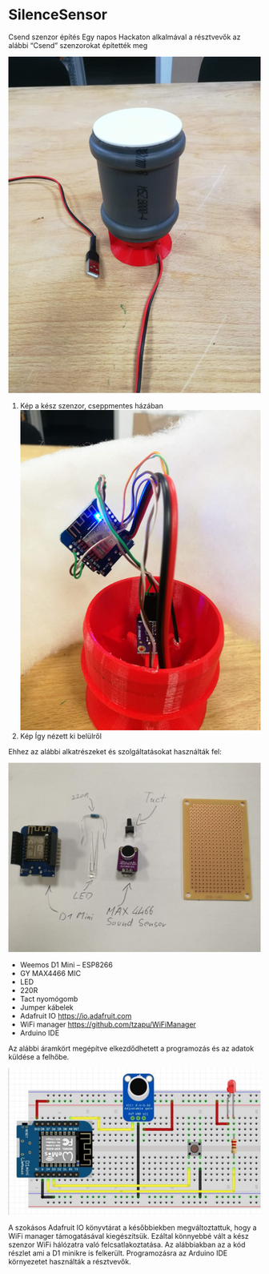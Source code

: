 # SilenceSensor
Csend szenzor építés
Egy napos Hackaton alkalmával a résztvevők az alábbi “Csend” szenzorokat építették meg
 
![alt text](https://raw.githubusercontent.com/diysciencelab/SilenceSensor/master/img/sensor.jpg)
1.	Kép a kész szenzor, cseppmentes házában
![alt text](https://raw.githubusercontent.com/diysciencelab/SilenceSensor/master/img/inside.jpg) 
2.	Kép Így nézett ki belülről

Ehhez az alábbi alkatrészeket és szolgáltatásokat használták fel:

![alt text](https://raw.githubusercontent.com/diysciencelab/SilenceSensor/master/img/components.jpg)
 
-	Weemos D1 Mini – ESP8266
-	GY MAX4466 MIC
-	LED
-	220R
-	Tact nyomógomb
-	Jumper kábelek
-	Adafruit IO https://io.adafruit.com
-	WiFi manager https://github.com/tzapu/WiFiManager 
-	Arduino IDE
 

Az alábbi áramkört megépítve elkezdődhetett a programozás és az adatok küldése a felhőbe.

![alt text](https://raw.githubusercontent.com/diysciencelab/SilenceSensor/master/img/circuit.jpg)

A szokásos Adafruit IO könyvtárat a későbbiekben megváltoztattuk, hogy a WiFi manager támogatásával kiegészítsük. Ezáltal könnyebbé vált a kész szenzor WiFi hálózatra való felcsatlakoztatása. 
Az alábbiakban az a kód részlet ami a D1 minikre is felkerült. Programozásra az Arduino IDE környezetet használták a résztvevők.
